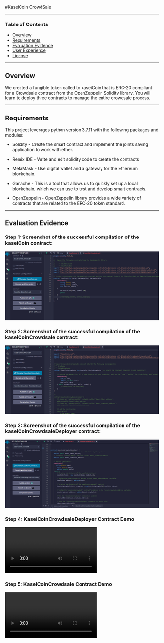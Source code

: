 #KaseiCoin CrowdSale


---

### Table of Contents

* [Overview](#overview)
* [Requirements](#requirements)
* [Evaluation Evidence](#evaluation-evidence)
* [User Experience](#user-experience)
* [License](#license)  

---

## Overview

We created a fungible token called to kaseiCoin that is ERC-20 compliant for a Crowdsale contract from the OpenZeppelin Solidity library. You will learn to deploy three contracts to manage the entire crowdsale process.

---

## Requirements

This project leverages python version 3.7.11 with the following packages and modules:

- Solidity - Create the smart contract and implement the joints saving application to work with ether.

- Remix IDE - Write and edit solidity code to create the contracts

- MetaMask - Use digital wallet and a gateway for the Ethereum blockchain.

- Ganache - This is a tool that allows us to quickly set up a local blockchain, which we can use to test and develop smart contracts.

- OpenZeppelin - OpenZeppelin library provides a wide variety of contracts that are related to the ERC-20 token standard.

---

## Evaluation Evidence

### Step 1: Screenshot of the successful compilation of the kaseiCoin contract:
![kaseiCoin](Images/success_kaseicoin_comp.png)

### Step 2: Screenshot of the successful compilation of the kaseiCoinCrowdsale contract:
![compileKaseiCoineCrowdsale](Images/success_kaseicrowdsale_comp.png)

### Step 3: Screenshot of the successful compilation of the kaseiCoinCrowdsaleDeployer contract:
![compileKaseiCoinCrowdsaleDeployer](Images/success_kaseideploy_comp.png)

### Step 4: KaseiCoinCrowdsaleDeployer Contract Demo
![Deploy kaseiCoinCrowsaleDeployer](Images/kasei_demo_1.mp4)

### Step 5: KaseiCoinCrowdsale Contract Demo
![Deploy kaseiCoinCrowsale and kaseiCoin](Images/kasei_demo_2.mp4)

